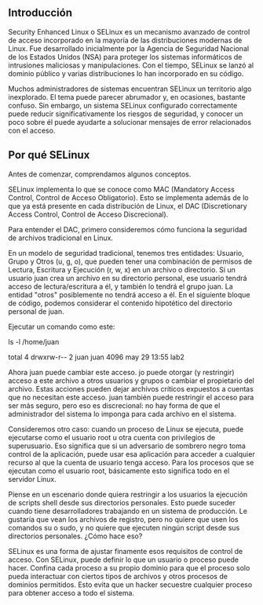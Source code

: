 ## Introducción

Security Enhanced Linux o SELinux es un mecanismo avanzado de control de acceso incorporado en la mayoría de las distribuciones modernas de Linux. Fue desarrollado inicialmente por la Agencia de Seguridad 
Nacional de los Estados Unidos (NSA) para proteger los sistemas informáticos de intrusiones maliciosas y manipulaciones. Con el tiempo, SELinux se lanzó al dominio público y varias distribuciones 
lo han incorporado en su código.

Muchos administradores de sistemas encuentran SELinux un territorio algo inexplorado. El tema puede parecer abrumador y, en ocasiones, bastante confuso. Sin embargo, un sistema SELinux configurado 
correctamente puede reducir significativamente los riesgos de seguridad, y conocer un poco sobre él puede ayudarte a solucionar mensajes de error relacionados con el acceso. 

## Por qué SELinux

Antes de comenzar, comprendamos algunos conceptos.

SELinux implementa lo que se conoce como MAC (Mandatory Access Control, Control de Acceso Obligatorio). Esto se implementa además de lo que ya está presente en cada distribución de Linux, 
el DAC (Discretionary Access Control, Control de Acceso Discrecional).

Para entender el DAC, primero consideremos cómo funciona la seguridad de archivos tradicional en Linux.

En un modelo de seguridad tradicional, tenemos tres entidades: Usuario, Grupo y Otros (u, g, o), que pueden tener una combinación de permisos de Lectura, Escritura y Ejecución (r, w, x) en un 
archivo o directorio. Si un usuario juan crea un archivo en su directorio personal, ese usuario tendrá acceso de lectura/escritura a él, y también lo tendrá el grupo juan. La entidad "otros" posiblemente 
no tendrá acceso a él. En el siguiente bloque de código, podemos considerar el contenido hipotético del directorio personal de juan.

Ejecutar un comando como este:

ls -l /home/juan

total 4
drwxrw-r-- 2 juan juan 4096 may 29 13:55 lab2


Ahora juan puede cambiar este acceso. jo puede otorgar (y restringir) acceso a este archivo a otros usuarios y grupos o cambiar el propietario del archivo. Estas acciones pueden dejar archivos críticos 
expuestos a cuentas que no necesitan este acceso. juan también puede restringir el acceso para ser más seguro, pero eso es discrecional: no hay forma de que el administrador del sistema lo imponga para
cada archivo en el sistema.

Consideremos otro caso: cuando un proceso de Linux se ejecuta, puede ejecutarse como el usuario root u otra cuenta con privilegios de superusuario. Eso significa que si un adversario de sombrero negro toma 
control de la aplicación, puede usar esa aplicación para acceder a cualquier recurso al que la cuenta de usuario tenga acceso. Para los procesos que se ejecutan como el usuario root, básicamente esto 
significa todo en el servidor Linux.

Piense en un escenario donde quiera restringir a los usuarios la ejecución de scripts shell desde sus directorios personales. Esto puede suceder cuando tiene desarrolladores trabajando en un sistema de 
producción. Le gustaría que vean los archivos de registro, pero no quiere que usen los comandos su o sudo, y no quiere que ejecuten ningún script desde sus directorios personales. ¿Cómo hace eso?

SELinux es una forma de ajustar finamente esos requisitos de control de acceso. Con SELinux, puede definir lo que un usuario o proceso puede hacer. Confina cada proceso a su propio dominio para que el
proceso solo pueda interactuar con ciertos tipos de archivos y otros procesos de dominios permitidos. Esto evita que un hacker secuestre cualquier proceso para obtener acceso a todo el sistema.
